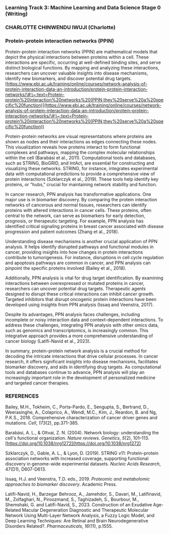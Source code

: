 ### **Learning Track 3: Machine Learning and Data Science Stage 0 (Writing)**

###  **CHARLOTTE CHINWENDU IWUJI (Charlotte)**

### **Protein-protein interaction networks (PPIN)**

Protein-protein interaction networks (PPIN) are mathematical models that depict the physical interactions between proteins within a cell. These interactions are specific, occurring at well-defined binding sites, and serve distinct biological functions. By mapping and analyzing these interactions, researchers can uncover valuable insights into disease mechanisms, identify new biomarkers, and discover potential drug targets. [https://www.ebi.ac.uk/training/online/courses/network-analysis-of-protein-interaction-data-an-introduction/protein-protein-interaction-networks/\#:\~:text=Protein-protein%20interaction%20networks%20(PPIN,they%20serve%20a%20specific%20function)](https://www.ebi.ac.uk/training/online/courses/network-analysis-of-protein-interaction-data-an-introduction/protein-protein-interaction-networks/\#:\~:text=Protein-protein%20interaction%20networks%20(PPIN,they%20serve%20a%20specific%20function))

Protein-protein networks are visual representations where proteins are shown as nodes and their interactions as edges connecting these nodes. This visualization reveals how proteins interact to form functional complexes and pathways, mapping the complex molecular relationships within the cell (Barabási et al., 2011). Computational tools and databases, such as STRING, BioGRID, and IntAct, are essential for constructing and visualizing these networks. STRING, for instance, integrates experimental data with computational predictions to provide a comprehensive view of protein interactions (Szklarczyk et al., 2019). These tools help identify key proteins, or "hubs," crucial for maintaining network stability and function.

In cancer research, PPN analysis has transformative applications. One major use is in biomarker discovery. By comparing the protein interaction networks of cancerous and normal tissues, researchers can identify proteins with altered interactions in cancer cells. These proteins, often central to the network, can serve as biomarkers for early detection, prognosis, or therapeutic targeting. For example, PPN analysis has identified critical signaling proteins in breast cancer associated with disease progression and patient outcomes (Zhang et al., 2018).

Understanding disease mechanisms is another crucial application of PPN analysis. It helps identify disrupted pathways and functional modules in cancer, providing insights into how changes in protein interactions contribute to tumorigenesis. For instance, disruptions in cell cycle regulation and apoptosis pathways are common in cancer, and PPN analysis can pinpoint the specific proteins involved (Bailey et al., 2018).

Additionally, PPN analysis is vital for drug target identification. By examining interactions between overexpressed or mutated proteins in cancer, researchers can uncover potential drug targets. Therapeutic agents designed to disrupt these critical interactions can inhibit cancer growth. Targeted inhibitors that disrupt oncogenic protein interactions have been developed using insights from PPN analysis (Issaq and Veenstra, 2017).

Despite its advantages, PPN analysis faces challenges, including incomplete or noisy interaction data and context-dependent interactions. To address these challenges, integrating PPN analysis with other omics data, such as genomics and transcriptomics, is increasingly common. This integrative approach provides a more comprehensive understanding of cancer biology (Latifi-Navid et al., 2023).

In summary, protein-protein network analysis is a crucial method for decoding the intricate interactions that drive cellular processes. In cancer research, it offers significant insights into disease mechanisms, facilitates biomarker discovery, and aids in identifying drug targets. As computational tools and databases continue to advance, PPN analysis will play an increasingly important role in the development of personalized medicine and targeted cancer therapies.

 

### REFERENCES

Bailey, M.H., Tokheim, C., Porta-Pardo, E., Sengupta, S., Bertrand, D., Weerasinghe, A., Colaprico, A., Wendl, M.C., Kim, J., Reardon, B. and Ng, P.K.S., 2018\. Comprehensive characterization of cancer driver genes and mutations. *Cell*, *173*(2), pp.371-385.

Barabási, A. L., & Oltvai, Z. N. (2004). Network biology: understanding the cell's functional organization. *Nature reviews. Genetics*, *5*(2), 101–113. [https://doi.org/10.1038/nrg1272](https://doi.org/10.1038/nrg1272)

Szklarczyk, D., Gable, A. L., & Lyon, D. (2019). STRING v11: Protein-protein association networks with increased coverage, supporting functional discovery in genome-wide experimental datasets. *Nucleic Acids Research*, 47(D1), D607-D613.

Issaq, H.J. and Veenstra, T.D. eds., 2019\. *Proteomic and metabolomic approaches to biomarker discovery*. Academic Press.

Latifi-Navid, H., Barzegar Behrooz, A., Jamehdor, S., Davari, M., Latifinavid, M., Zolfaghari, N., Piroozmand, S., Taghizadeh, S., Bourbour, M., Shemshaki, G. and Latifi-Navid, S., 2023\. Construction of an Exudative Age-Related Macular Degeneration Diagnostic and Therapeutic Molecular Network Using Multi-Layer Network Analysis, a Fuzzy Logic Model, and Deep Learning Techniques: Are Retinal and Brain Neurodegenerative Disorders Related?. *Pharmaceuticals*, *16*(11), p.1555.

